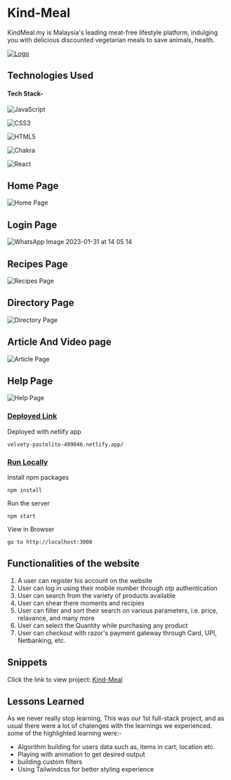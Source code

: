# Kind-Meal
KindMeal.my is Malaysia's leading meat-free lifestyle platform, indulging you with delicious discounted vegetarian meals to save animals, health.


<a href="velvety-pastelito-499046.netlify.app/">![Logo](https://www.kindmeal.my/photos/deal/5/518-3788-m.jpg)</a>
## Technologies Used
#### Tech Stack-

![JavaScript](https://img.shields.io/badge/javascript-%23323330.svg?style=for-the-badge&logo=javascript&logoColor=%23F7DF1E)

![CSS3](https://img.shields.io/badge/css3-%231572B6.svg?style=for-the-badge&logo=css3&logoColor=white)

![HTML5](https://img.shields.io/badge/html5-%23E34F26.svg?style=for-the-badge&logo=html5&logoColor=white)

![Chakra](https://img.shields.io/badge/chakra-%234ED1C5.svg?style=for-the-badge&logo=chakraui&logoColor=white)

![React](https://img.shields.io/badge/react-%2320232a.svg?style=for-the-badge&logo=react&logoColor=%2361DAFB)

## Home Page
![Home Page](https://user-images.githubusercontent.com/105934309/215709824-f1e8ecca-f6fc-4b61-a19f-c624f753ac73.jpeg)

## Login Page
![WhatsApp Image 2023-01-31 at 14 05 14](https://user-images.githubusercontent.com/105934309/215709561-4d476bba-c972-4188-b0ef-f3999eaf52db.jpeg)

## Recipes Page
![Recipes Page](https://user-images.githubusercontent.com/105934309/215710338-0fe1d0f6-d4a4-4e6c-a445-4e70f8400567.jpeg)

## Directory Page
![Directory Page](https://user-images.githubusercontent.com/105934309/215710578-f773e8b9-2f23-4818-993d-b585e9132976.jpeg)

## Article And Video page
![Article Page](https://user-images.githubusercontent.com/105934309/215710863-58d3bb8c-7fb3-40bb-9357-6dfcedd39e63.jpeg)

## Help Page
![Help Page](https://user-images.githubusercontent.com/105934309/215711208-c6053592-1e58-45ac-9577-9558f65553b6.jpeg)




 
 ### <u>Deployed Link</u>


Deployed with netlify app 
```
velvety-pastelito-499046.netlify.app/
 ```

### <u>Run Locally</u>


Install npm packages

```
npm install
```

Run the server

```
npm start
```

View in Browser

```
go to http://localhost:3000
```

## Functionalities of the website

1. A user can register his account on the website
2. User can log in using their mobile number through otp authentication
3. User can search from the variety of products available 
4. User can shear there moments and recipies
4. User can filter and sort their search on various parameters, i.e. price, relavance, and many more
5. User can select the Quantity while purchasing any product
6. User can checkout with razor's payment gateway through Card, UPI, Netbanking, etc. 

## Snippets

 
 Click the link to view project: 
 <a href="iridescent-biscochitos-61ac19.netlify.app/">Kind-Meal</a>
  
## Lessons Learned

As we never really stop learning, This was our 1st full-stack project, and as usual there were a lot of chalenges with the learnings we experienced. some of the highlighted learning were:-

- Algorithm building for users data such as, items in cart, location etc.
- Playing with animation to get desired output
- building custom filters
- Using Tailwindcss for better styling experience
